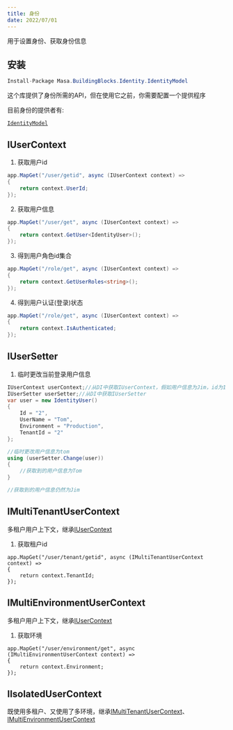 ```yaml
---
title: 身份
date: 2022/07/01
---
```


用于设置身份、获取身份信息

## 安装

``` C#
Install-Package Masa.BuildingBlocks.Identity.IdentityModel
```

这个库提供了身份所需的API，但在使用它之前，你需要配置一个提供程序

目前身份的提供者有:

[`IdentityModel`](/framework/contribs/identity)

## IUserContext

1. 获取用户id

``` C#
app.MapGet("/user/getid", async (IUserContext context) =>
{
    return context.UserId;
});
```

2. 获取用户信息

``` C#
app.MapGet("/user/get", async (IUserContext context) =>
{
    return context.GetUser<IdentityUser>();
});
```

3. 得到用户角色id集合

``` C#
app.MapGet("/role/get", async (IUserContext context) =>
{
    return context.GetUserRoles<string>();
});
```

4. 得到用户认证(登录)状态

``` C#
app.MapGet("/role/get", async (IUserContext context) =>
{
    return context.IsAuthenticated;
});
```

## IUserSetter

1. 临时更改当前登录用户信息

``` C#
IUserContext userContext;//从DI中获取IUserContext，假如用户信息为Jim，id为1
IUserSetter userSetter;//从DI中获取IUserSetter
var user = new IdentityUser()
{
    Id = "2",
    UserName = "Tom",
    Environment = "Production",
    TenantId = "2"
};

//临时更改用户信息为tom
using (userSetter.Change(user))
{
    //获取到的用户信息为Tom
}

//获取到的用户信息仍然为Jim
```

## IMultiTenantUserContext

多租户用户上下文，继承[IUserContext](#IUserContext)

1. 获取租户id

```
app.MapGet("/user/tenant/getid", async (IMultiTenantUserContext context) =>
{
    return context.TenantId;
});
```

## IMultiEnvironmentUserContext

多租户用户上下文，继承[IUserContext](#IUserContext)

1. 获取环境

```
app.MapGet("/user/environment/get", async (IMultiEnvironmentUserContext context) =>
{
    return context.Environment;
});
```

## IIsolatedUserContext

既使用多租户、又使用了多环境，继承[IMultiTenantUserContext](#IMultiTenantUserContext)、[IMultiEnvironmentUserContext](#IMultiEnvironmentUserContext)
